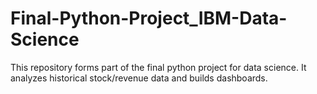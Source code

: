 # Final-Python-Project_IBM-Data-Science
This repository forms part of the final python project for data science. It analyzes historical stock/revenue data and builds dashboards.
